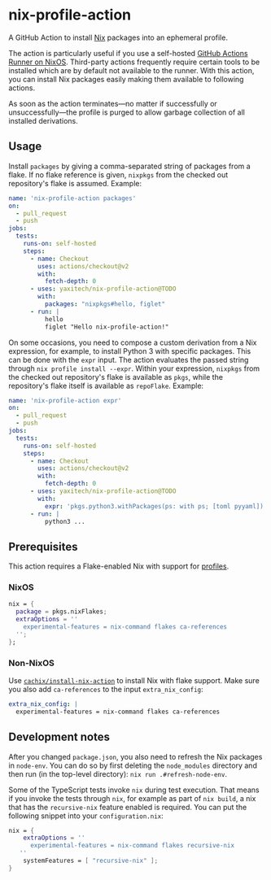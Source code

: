 # nix-profile-action

A GitHub Action to install [Nix][nixos] packages into an ephemeral profile.

The action is particularly useful if you use a self-hosted [GitHub Actions Runner
on NixOS][nixos-runner]. Third-party actions frequently require certain tools to be installed
which are by default not available to the runner. With this action, you can install
Nix packages easily making them available to following actions.

As soon as the action terminates—no matter if successfully or unsuccessfully—the profile is purged to
allow garbage collection of all installed derivations.

[nixos]: https://nixos.org
[nixos-runner]: https://search.nixos.org/options?channel=unstable&query=services.github-runner

## Usage

Install `packages` by giving a comma-separated string of packages from a flake.
If no flake reference is given, `nixpkgs` from the checked out repository's flake
is assumed. Example:

```yaml
name: 'nix-profile-action packages'
on:
  - pull_request
  - push
jobs:
  tests:
    runs-on: self-hosted
    steps:
      - name: Checkout
        uses: actions/checkout@v2
        with:
          fetch-depth: 0
      - uses: yaxitech/nix-profile-action@TODO
        with:
          packages: "nixpkgs#hello, figlet"
      - run: |
          hello
          figlet "Hello nix-profile-action!"

```

On some occasions, you need to compose a custom derivation from a Nix expression, for example,
to install Python 3 with specific packages. This can be done with the `expr` input.
The action evaluates the passed string through `nix profile install --expr`.
Within your expression, `nixpkgs` from the checked out repository's flake is available as `pkgs`,
while the repository's flake itself is available as `repoFlake`. Example:

```yaml
name: 'nix-profile-action expr'
on:
  - pull_request
  - push
jobs:
  tests:
    runs-on: self-hosted
    steps:
      - name: Checkout
        uses: actions/checkout@v2
        with:
          fetch-depth: 0
      - uses: yaxitech/nix-profile-action@TODO
        with:
          expr: 'pkgs.python3.withPackages(ps: with ps; [toml pyyaml])'
      - run: |
          python3 ...
```

## Prerequisites

This action requires a Flake-enabled Nix with support for
[profiles](https://nixos.org/manual/nix/unstable/command-ref/new-cli/nix3-profile.html).

### NixOS

```nix
nix = {
  package = pkgs.nixFlakes;
  extraOptions = ''
    experimental-features = nix-command flakes ca-references
  '';
};
```

### Non-NixOS

Use [`cachix/install-nix-action`](https://github.com/cachix/install-nix-action#usage-with-flakes)
to install Nix with flake support.
Make sure you also add `ca-references` to the input `extra_nix_config`:

```yaml
extra_nix_config: |
  experimental-features = nix-command flakes ca-references
```

## Development notes

After you changed `package.json`, you also need to refresh the Nix packages in
`node-env`. You can do so by first deleting the `node_modules` directory and
then run (in the top-level directory): `nix run .#refresh-node-env`.

Some of the TypeScript tests invoke `nix` during test execution. That means if
you invoke the tests through `nix`, for example as part of `nix build`, a nix
that has the `recursive-nix` feature enabled is required. You can put the
following snippet into your `configuration.nix`:

```nix
nix = {
    extraOptions = ''
      experimental-features = nix-command flakes recursive-nix
   ''
    systemFeatures = [ "recursive-nix" ];
}
```
